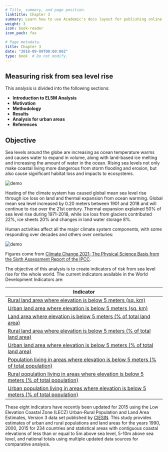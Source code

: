 ```yaml
---
# Title, summary, and page position.
linktitle: Chapter 3
summary: Learn how to use Academic's docs layout for publishing online courses, software documentation, and tutorials.
weight: 3
icon: book-reader
icon_pack: fas

# Page metadata.
title: Chapter 3
date: "2018-09-09T00:00:00Z"
type: book  # Do not modify.
---
```


## Measuring risk from sea level rise

This analysis is divided into the following sections:

* **Introduction to EL5M Analysis**
* **Motivation**
* **Methodology**
* **Results**
* **Analysis for urban areas**
* **References**


## Objective

Sea levels around the globe are increasing as ocean temperature warms and causes water to expand in volume, along with land-based ice melting and increasing the amount of water in the ocean. Rising sea levels not only make coastal living more dangerous from storm flooding and erosion, but also cause significant habitat loss and impacts to ecosystems. 

<img src="/spm 8.png" alt="demo" class="img-responsive" title="aaaa">

Heating of the climate system has caused global mean sea level rise through ice loss on land and thermal expansion from ocean warming. Global mean sea level increased by 0.20 meters between 1901 and 2018 and will continue to rise over the 21st century. Thermal expansion explained 50% of sea level rise during 1971-2018, while ice loss from glaciers contributed 22%, ice sheets 20% and changes in land water storage 8%.

Human activities affect all the major climate system components, with some responding over decades and others over centuries:

<img src="/sixth.png" alt="demo" class="img-responsive">

Figures come from [Climate Change 2021: The Physical Science Basis from the Sixth Assessment Report of the IPCC](https://www.ipcc.ch/report/ar6/wg1/downloads/report/IPCC_AR6_WGI_Full_Report.pdf). 


The objective of this analysis is to create indicators of risk from sea level rise for the whole world. The current indicators available in the World Development Indicators are:

| Indicator                                                                                                                                            |
|------------------------------------------------------------------------------------------------------------------------------------------------------|
| [Rural land area where elevation is below 5 meters (sq. km)](https://data.worldbank.org/indicator/AG.LND.EL5M.RU.K2)                                 |
| [Urban land area where elevation is below 5 meters (sq. km)](https://data.worldbank.org/indicator/AG.LND.EL5M.UR.K2)                                 |
| [Land area where elevation is below 5 meters (% of total land area)](https://data.worldbank.org/indicator/AG.LND.EL5M.ZS)                            |
| [Rural land area where elevation is below 5 meters (% of total land area)](https://data.worldbank.org/indicator/AG.LND.EL5M.RU.ZS)                   |
| [Urban land area where elevation is below 5 meters (% of total land area)](https://data.worldbank.org/indicator/AG.LND.EL5M.UR.ZS)                   |
| [Population living in areas where elevation is below 5 meters (% of total population)](https://data.worldbank.org/indicator/EN.POP.EL5M.ZS)          |
| [Rural population living in areas where elevation is below 5 meters (% of total population)](https://data.worldbank.org/indicator/EN.POP.EL5M.RU.ZS) |
| [Urban population living in areas where elevation is below 5 meters (% of total population)](https://data.worldbank.org/indicator/EN.POP.EL5M.UR.ZS) |

These eight indicators have recently been updated for 2015 using the Low Elevation Coastal Zone (LECZ) Urban-Rural Population and Land Area Estimates, Version 3 data set published by [CIESIN](https://sedac.ciesin.columbia.edu/data/set/lecz-urban-rural-population-land-area-estimates-v3). This study provides estimates of urban and rural populations and land areas for the years 1990, 2000, 2015 for 234 countries and statistical areas with contiguous coastal elevations of less than or equal to 5m above sea level, 5-10m above sea level, and national totals using multiple updated data sources for comparative analysis.
